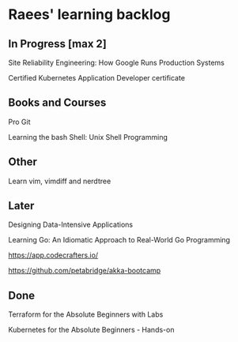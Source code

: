 # Raees' learning backlog

## In Progress [max 2]
Site Reliability Engineering: How Google Runs Production Systems

Certified Kubernetes Application Developer certificate

## Books and Courses
Pro Git

Learning the bash Shell: Unix Shell Programming

## Other
Learn vim, vimdiff and nerdtree

## Later
Designing Data-Intensive Applications

Learning Go: An Idiomatic Approach to Real-World Go Programming

https://app.codecrafters.io/

https://github.com/petabridge/akka-bootcamp

## Done
Terraform for the Absolute Beginners with Labs

Kubernetes for the Absolute Beginners - Hands-on
